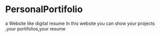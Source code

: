 # PersonalPortifolio
a Website like digital resume
In this website you can show your projects ,your portifolios,your resume 
